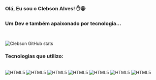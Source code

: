### Olá, Eu sou o Clebson Alves! ✋😀
### Um Dev e também apaixonado por tecnologia...
<br>


![Clebson GitHub stats](https://github-readme-stats.vercel.app/api?username=Clebson-Alves&show_icons=true&theme=merko)


### Tecnologias que utilizo:

<div style="display: inline_block"><br>
<img align="center"src="https://img.shields.io/badge/HTML5-E34F26?style=for-the-badge&logo=html5&logoColor=white" alt="HTML5">
<img align="center"src=	https://img.shields.io/badge/CSS3-1572B6?style=for-the-badge&logo=css3&logoColor=white alt="HTML5">
<img align="center"src=	https://img.shields.io/badge/JavaScript-F7DF1E?style=for-the-badge&logo=javascript&logoColor=black alt="HTML5">
<img align="center"src=	https://img.shields.io/badge/Bootstrap-563D7C?style=for-the-badge&logo=bootstrap&logoColor=white alt="HTML5">
<img align="center"src=	https://img.shields.io/badge/Sass-CC6699?style=for-the-badge&logo=sass&logoColor=white alt="HTML5">
<img align="center"src=https://img.shields.io/badge/React-20232A?style=for-the-badge&logo=react&logoColor=61DAFB alt="HTML5">
<img align="center"src=https://img.shields.io/badge/TypeScript-007ACC?style=for-the-badge&logo=typescript&logoColor=white alt="HTML5">

</div>
